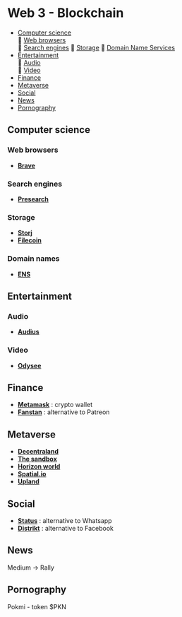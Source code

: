 # Web 3 - Blockchain

* [Computer science](#computer-science)  
    :small_orange_diamond: [Web browsers](#web-browsers)  
    :small_orange_diamond: [Search engines](#search-engines)
    :small_orange_diamond: [Storage](#storage)
    :small_orange_diamond: [Domain Name Services](#dns)
* [Entertainment](#entertainment)  
    :small_orange_diamond: [Audio](#audio)  
    :small_orange_diamond: [Video](#video)  
* [Finance](#finance)  
* [Metaverse](#metaverse)  
* [Social](#social)  
* [News](#news)  
* [Pornography](#pornography)  

<div id="computer-science"/>

## Computer science

<div id="web-browsers"/>

### Web browsers

* **[Brave](https://brave.com)**

<div id="search-engine"/>

### Search engines

* **[Presearch](https://www.presearch.org)**

<div id="storage"/>

### Storage

* **[Storj](https://www.storj.io)**
* **[Filecoin](https://filecoin.io)**

<div id="dns"/>

### Domain names

* **[ENS](https://ens.domains)**

<div id="entertainment"/>

## Entertainment

<div id="audio"/>

### Audio

* **[Audius](https://audius.org)**

<div id="video"/>

### Video

* **[Odysee](https://odysee.com)**

<div id="finance"/>

## Finance

* **[Metamask](https://metamask.io)** : crypto wallet
* **[Fanstan](https://fanstan.co)** : alternative to Patreon

<div id="metaverse"/>

## Metaverse

* **[Decentraland](https://decentraland.org)**
* **[The sandbox](https://www.sandbox.game)**
* **[Horizon world](https://www.oculus.com/horizon-worlds)**
* **[Spatial.io](https://spatial.io)**
* **[Upland](https://www.upland.me)**

<div id="social"/>

## Social

* **[Status](https://status.im)** : alternative to Whatsapp
* **[Distrikt](https://distrikt.io)** : alternative to Facebook

<div id="news"/>

## News

Medium → Rally

<div id="pornography"/>

## Pornography

Pokmi - token $PKN
